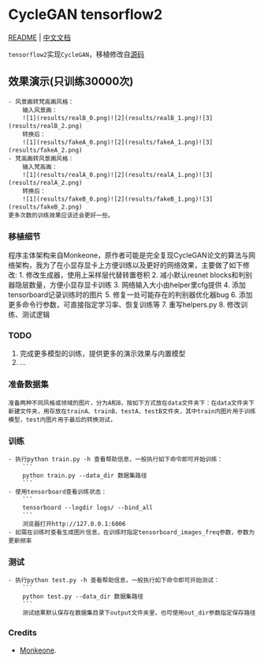 # CycleGAN tensorflow2
[README](README.md) | [中文文档](README_zh.md)

`tensorflow2`实现`CycleGAN`，移植修改自[源码](https://github.com/Monkeone/tensorflow2cyclegan)

## 效果演示(只训练30000次)
    - 风景画转梵高画风格：
        输入风景画：
        ![1](results/realB_0.png)![2](results/realB_1.png)![3](results/realB_2.png)
        转换后：
        ![1](results/fakeA_0.png)![2](results/fakeA_1.png)![3](results/fakeA_2.png)
    - 梵高画转风景画风格：
        输入梵高画：
        ![1](results/realA_0.png)![2](results/realA_1.png)![3](results/realA_2.png)
        转换后：
        ![1](results/fakeB_0.png)![2](results/fakeB_1.png)![3](results/fakeB_2.png)
    更多次数的训练效果应该还会更好一些。

### 移植细节
程序主体架构来自Monkeone，原作者可能是完全复现CycleGAN论文的算法与网络架构，我为了在小显存显卡上方便训练以及更好的网络效果，主要做了如下修改:
    1. 修改生成器，使用上采样层代替转置卷积
    2. 减小默认resnet blocks和判别器隐层数量，方便小显存显卡训练
    3. 网络输入大小由helper里cfg提供
    4. 添加tensorboard记录训练时的图片
    5. 修复一处可能存在的判别器优化器bug
    6. 添加更多命令行参数，可直接指定学习率、恢复训练等
    7. 重写helpers.py
    8. 修改训练、测试逻辑



### TODO
1. 完成更多模型的训练，提供更多的演示效果与内置模型
2. ...

### 准备数据集

    准备两种不同风格或领域的图片，分为A和B，按如下方式放在data文件夹下：在data文件夹下新建文件夹，用存放在trainA、trainB、testA、testB文件夹，其中train内图片用于训练模型，test内图片用于最后的转换测试，

### 训练
    - 执行python train.py -h 查看帮助信息，一般执行如下命令即可开始训练：
        ```
        python train.py --data_dir 数据集路径
        ```
    - 使用tensorboard查看训练状态：
        ```
        tensorboard --logdir logs/ --bind_all
        ```
        浏览器打开http://127.0.0.1:6006
    - 如需在训练时查看生成图片信息，在训练时指定tensorboard_images_freq参数，参数为更新频率
    
### 测试
    - 执行python test.py -h 查看帮助信息，一般执行如下命令即可开始测试：
        ```
        python test.py --data_dir 数据集路径
        ```
        测试结果默认保存在数据集目录下output文件夹里，也可使用out_dir参数指定保存路径


### Credits
- [Monkeone](https://github.com/Monkeone/tensorflow2cyclegan).

